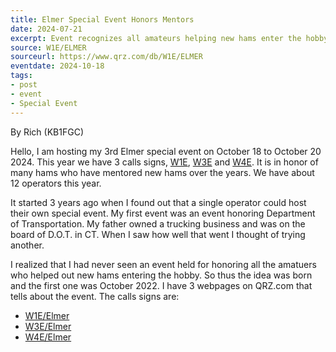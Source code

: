 ```yaml
---
title: Elmer Special Event Honors Mentors
date: 2024-07-21
excerpt: Event recognizes all amateurs helping new hams enter the hobby.
source: W1E/ELMER
sourceurl: https://www.qrz.com/db/W1E/ELMER
eventdate: 2024-10-18
tags:
- post
- event
- Special Event
---
```

By Rich (KB1FGC)

Hello, I am hosting my 3rd Elmer special event on October 18 to October 20 2024. This year we have 3 calls signs, [W1E](https://www.qrz.com/db/W1E/ELMER), [W3E](https://www.qrz.com/db/W3E/ELMER) and [W4E](https://www.qrz.com/db/W4E/ELMER). It is in honor of many hams who have mentored new hams over the years. We have about 12 operators this year.

It started 3 years ago when I found out that a single operator could host their own special event. My first event was an event honoring Department of Transportation. My father owned a trucking business and was on the board of D.O.T. in CT. When I saw how well that went I thought of trying another.

I realized that I had never seen an event held for honoring all the amatuers who helped out new hams entering the hobby. So thus the idea was born and the first one was  October 2022. I have 3 webpages on QRZ.com that tells about the event. The calls signs are:

- [W1E/Elmer](https://www.qrz.com/db/W1E/ELMER)
- [W3E/Elmer](https://www.qrz.com/db/W3E/ELMER)
- [W4E/Elmer](https://www.qrz.com/db/W4E/ELMER)
